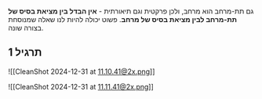 ```table-of-contents
```
גם תת-מרחב הוא מרחב, ולכן פרקטית וגם תיאורתית - **אין הבדל בין מציאת בסיס של תת-מרחב לבין מציאת בסיס של מרחב**.
פשוט יכולה להיות לנו שאלה שמנוסחת בצורה שונה.
## תרגיל 1
![[CleanShot 2024-12-31 at 11.10.41@2x.png]]

![[CleanShot 2024-12-31 at 11.11.41@2x.png]]